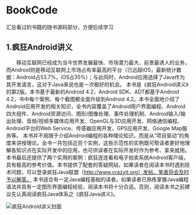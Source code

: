 # BookCode

汇总看过的书籍的随书源码部分，方便后续学习

## 1.疯狂Android讲义

&emsp;&emsp;移动互联网已经成为当今世界发展最快、市场潜力最大、前景最诱人的业务，而Android则是移动互联网上市场占有率最高的平台（已远超iOS，最新统计数据：Android占53.7%，iOS占35%）；与此同时，Android应用选择了Java作为其开发语言，这对于Java来说也是一次极好的机会。
本书是《疯狂Android讲义》的第2版。本书基于最新的Android 4.2，Android SDK、ADT都基于Android 4.2，书中每个案例、每个截图都全面升级到Android 4.2。本书全面地介绍了Android应用开发的相关知识，全书内容覆盖了Android用户界面编程、Android四大组件、Android资源访问、图形/图像处理、事件处理机制、Android输入/输出处理、音频/视频多媒体应用开发、OpenGL与3D应用开发、网络通信编程、Android平台的Web Service、传感器应用开发、GPS应用开发、Google Map服务等。
本书并不局限于介绍Android编程的各种理论知识，而是从“项目驱动”的角度来讲授理论。全书一共包括近百个实例，这些示范性的实例既可帮读者更好地理解各知识点在实际开发中的应用，也可供读者在实际开发时作为参考、拿来就用。本书最后还提供了两个实用的案例：疯狂连连看和电子拍卖系统Android客户端，具有极高的参考价值。本书提供了配套的答疑网站，如果读者在阅读本书时遇到技术问题，可以登录疯狂Java联盟（http://www.crazyit.org）发帖，笔者将会及时予以解答。
本书适合有一定Java编程基础的读者。如果读者已熟练掌握Java编程语法并具有一定图形界面编程经验，阅读本书将十分合适。否则，阅读本书之前建议先认真阅读疯狂Java体系之《疯狂Java讲义》。

![疯狂Android讲义封面](https://img3.doubanio.com/lpic/s28024443.jpg)